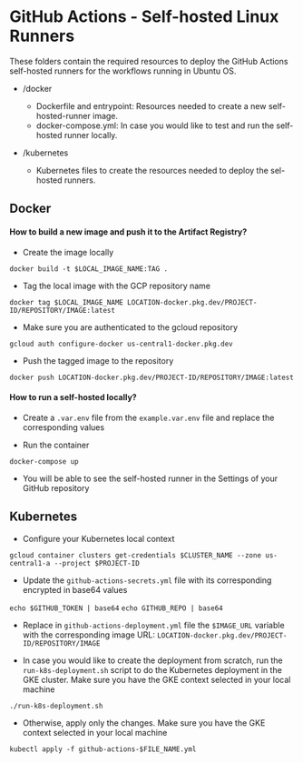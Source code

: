 <!--
    Licensed to the Apache Software Foundation (ASF) under one
    or more contributor license agreements.  See the NOTICE file
    distributed with this work for additional information
    regarding copyright ownership.  The ASF licenses this file
    to you under the Apache License, Version 2.0 (the
    "License"); you may not use this file except in compliance
    with the License.  You may obtain a copy of the License at

      http://www.apache.org/licenses/LICENSE-2.0

    Unless required by applicable law or agreed to in writing, software
    distributed under the License is distributed on an "AS IS" BASIS,
    WITHOUT WARRANTIES OR CONDITIONS OF ANY KIND, either express or implied.
    See the License for the specific language governing permissions and
    limitations under the License.
-->
# GitHub Actions - Self-hosted Linux Runners
These folders contain the required resources to deploy the GitHub Actions self-hosted runners for the workflows running in Ubuntu OS. 
* /docker
  * Dockerfile and entrypoint: Resources needed to create a new self-hosted-runner image.
  * docker-compose.yml: In case you would like to test and run the self-hosted runner locally. 

* /kubernetes
  * Kubernetes files to create the resources needed to deploy the sel-hosted runners.

## Docker 

#### How to build a new image and push it to the Artifact Registry? 
* Create the image locally

`docker build -t $LOCAL_IMAGE_NAME:TAG .`

* Tag the local image with the GCP repository name

`docker tag $LOCAL_IMAGE_NAME LOCATION-docker.pkg.dev/PROJECT-ID/REPOSITORY/IMAGE:latest`

* Make sure you are authenticated to the gcloud repository

`gcloud auth configure-docker us-central1-docker.pkg.dev`

* Push the tagged image to the repository

`docker push LOCATION-docker.pkg.dev/PROJECT-ID/REPOSITORY/IMAGE:latest`

#### How to run a self-hosted locally?

* Create a `.var.env` file from the `example.var.env` file and replace the corresponding values

* Run the container

`docker-compose up`

* You will be able to see the self-hosted runner in the Settings of your GitHub repository

## Kubernetes 
* Configure your Kubernetes local context

`gcloud container clusters get-credentials $CLUSTER_NAME --zone us-central1-a --project $PROJECT-ID`

* Update the `github-actions-secrets.yml` file with its corresponding encrypted in base64 values

`echo $GITHUB_TOKEN | base64`
`echo GITHUB_REPO | base64`

* Replace in `github-actions-deployment.yml` file the `$IMAGE_URL` variable with the corresponding image URL: `LOCATION-docker.pkg.dev/PROJECT-ID/REPOSITORY/IMAGE`

* In case you would like to create the deployment from scratch, run the `run-k8s-deployment.sh` script to do the Kubernetes deployment in the GKE cluster. Make sure you have the GKE context selected in your local machine

`./run-k8s-deployment.sh`

* Otherwise, apply only the changes. Make sure you have the GKE context selected in your local machine

`kubectl apply -f github-actions-$FILE_NAME.yml`
